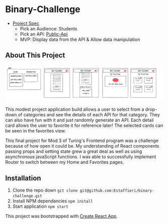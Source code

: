 # Binary-Challenge
- [Project Spec](https://frontend.turing.io/projects/module-3/binary-challenge.html)
  - Pick an Audience: Students
  - Pick an API: [Public-Api](https://github.com/davemachado/public-api)
  - MVP: Display data from the API & Allow data manipulation

## About This Project
<img src="src/Assets/WireFrame-BC.png" alt="rough wireframe of Find An API" width="800">

This modest project application build allows a user to select from a drop-down of categories and see the details of each API for that category. They can also have fun with it and just randomly generate an API. Each detail card allows the user to favorite it for reference later! The selected cards can be seen in the favorites view. 

This final project for Mod 3 of Turing's Frontend program was a challenge because of how open it could be. My understanding of React components passing props and setting state grew a great deal as well as using asynchronous javaScript functions. I was able to successfully implement Router to switch between my Home and Favorites pages. 


## Installation
  1. Clone the repo down ```git clone git@github.com:Estaffieri/binary-challenge.git```
  2. Install NPM dependancies ```npm install```
  3. Start application ```npm start```

This project was bootstrapped with [Create React App](https://github.com/facebook/create-react-app).



